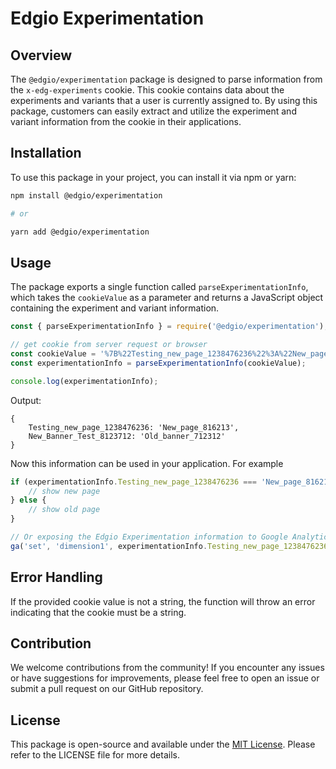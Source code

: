 # Edgio Experimentation

## Overview

The `@edgio/experimentation` package is designed to parse information from the `x-edg-experiments` cookie. This cookie contains data about the experiments and variants that a user is currently assigned to. By using this package, customers can easily extract and utilize the experiment and variant information from the cookie in their applications.

## Installation

To use this package in your project, you can install it via npm or yarn:

```bash
npm install @edgio/experimentation

# or

yarn add @edgio/experimentation
```

## Usage

The package exports a single function called `parseExperimentationInfo`, which takes the `cookieValue` as a parameter and returns a JavaScript object containing the experiment and variant information.

```javascript
const { parseExperimentationInfo } = require('@edgio/experimentation');

// get cookie from server request or browser
const cookieValue = '%7B%22Testing_new_page_1238476236%22%3A%22New_page_816213%22%2C%22New_Banner_Test_8123712%22%3A%22Old_banner_712312%22%7D';
const experimentationInfo = parseExperimentationInfo(cookieValue);

console.log(experimentationInfo);
```

Output:

```
{
    Testing_new_page_1238476236: 'New_page_816213',
    New_Banner_Test_8123712: 'Old_banner_712312'
}
```

Now this information can be used in your application. For example
```javascript
if (experimentationInfo.Testing_new_page_1238476236 === 'New_page_816213') {
    // show new page
} else {
    // show old page
}

// Or exposing the Edgio Experimentation information to Google Analytics
ga('set', 'dimension1', experimentationInfo.Testing_new_page_1238476236);

```

## Error Handling

If the provided cookie value is not a string, the function will throw an error indicating that the cookie must be a string.

## Contribution

We welcome contributions from the community! If you encounter any issues or have suggestions for improvements, please feel free to open an issue or submit a pull request on our GitHub repository.

## License

This package is open-source and available under the [MIT License](https://opensource.org/licenses/MIT). Please refer to the LICENSE file for more details.
